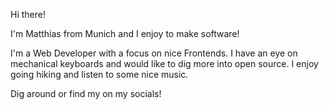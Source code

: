 Hi there!

I'm Matthias from Munich and I enjoy to make software!

I'm a Web Developer with a focus on nice Frontends. I have an eye on mechanical keyboards and would like to dig more into open source. I enjoy going hiking and listen to some nice music.

Dig around or find my on my socials!
